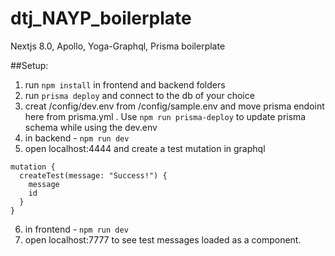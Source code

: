 # dtj_NAYP_boilerplate
Nextjs 8.0, Apollo, Yoga-Graphql, Prisma boilerplate


##Setup:

1. run `npm install` in frontend and backend folders
2. run `prisma deploy` and connect to the db of your choice
3. creat /config/dev.env from /config/sample.env and move prisma endoint here from prisma.yml .
      Use `npm run prisma-deploy` to update prisma schema while using the dev.env
4. in backend - `npm run dev`
5. open localhost:4444 and create a test mutation in graphql

```
mutation {
  createTest(message: "Success!") {
    message
    id
  }
}
```

6. in frontend - `npm run dev`
7. open localhost:7777 to see test messages loaded as a component.
